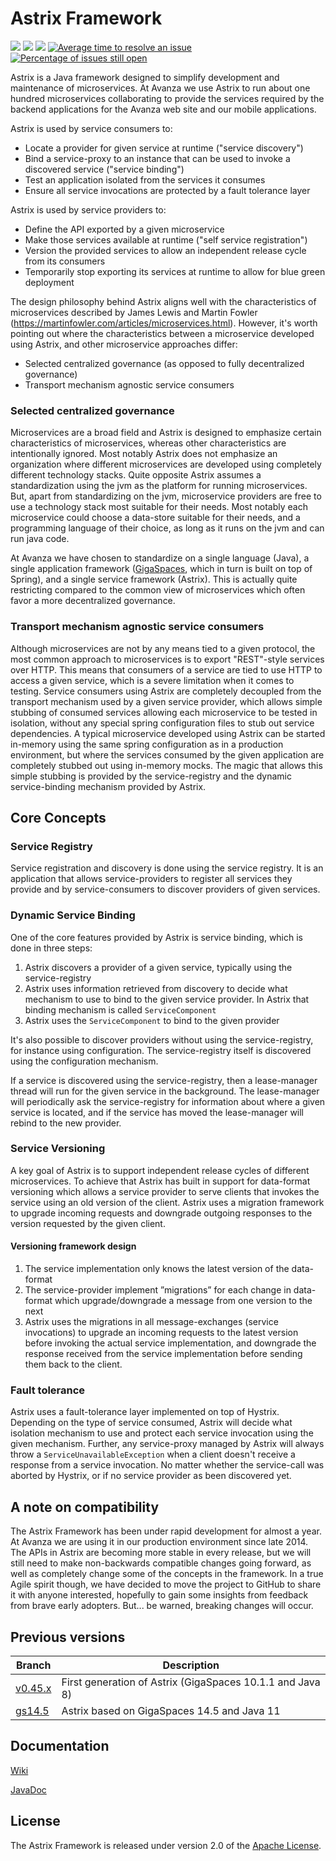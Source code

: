 # Astrix Framework
[![][build img]][build]
[![][maven img]][maven]
[![][license img]][license]
[![Average time to resolve an issue](https://isitmaintained.com/badge/resolution/AvanzaBank/astrix.svg)](https://isitmaintained.com/project/AvanzaBank/Astrix "Average time to resolve an issue")
[![Percentage of issues still open](https://isitmaintained.com/badge/open/AvanzaBank/astrix.svg)](https://isitmaintained.com/project/AvanzaBank/Astrix "Percentage of issues still open")


Astrix is a Java framework designed to simplify development and maintenance of microservices. At Avanza we use Astrix to run about one hundred microservices collaborating to provide the services required by the backend applications for the Avanza web site and our mobile applications.

Astrix is used by service consumers to:
* Locate a provider for given service at runtime ("service discovery")
* Bind a service-proxy to an instance that can be used to invoke a discovered service ("service binding")
* Test an application isolated from the services it consumes
* Ensure all service invocations are protected by a fault tolerance layer

Astrix is used by service providers to:
* Define the API exported by a given microservice
* Make those services available at runtime ("self service registration") 
* Version the provided services to allow an independent release cycle from its consumers
* Temporarily stop exporting its services at runtime to allow for blue green deployment 

The design philosophy behind Astrix aligns well with the characteristics of microservices described by James Lewis and Martin Fowler (https://martinfowler.com/articles/microservices.html). However, it's worth pointing out where the characteristics between a microservice developed using Astrix, and other microservice approaches differ:

* Selected centralized governance (as opposed to fully decentralized governance)
* Transport mechanism agnostic service consumers

### Selected centralized governance
Microservices are a broad field and Astrix is designed to emphasize certain characteristics of microservices, whereas other characteristics are intentionally ignored. Most notably Astrix does not emphasize an organization where different microservices are developed using completely different technology stacks. Quite opposite Astrix assumes a standardization using the jvm as the platform for running microservices. But, apart from standardizing on the jvm, microservice providers are free to use a technology stack most suitable for their needs. Most notably each microservice could choose a data-store suitable for their needs, and a programming language of their choice, as long as it runs on the jvm and can run java code.

At Avanza we have chosen to standardize on a single language (Java), a single application framework ([GigaSpaces](https://www.gigaspaces.com/), which in turn is built on top of Spring), and a single service framework (Astrix). This is actually quite restricting compared to the common view of microservices which often favor a more decentralized governance.

### Transport mechanism agnostic service consumers
Although microservices are not by any means tied to a given protocol, the most common approach to microservices is to export "REST"-style services over HTTP. This means that consumers of a service are tied to use HTTP to access a given service, which is a severe limitation when it comes to testing. Service consumers using Astrix are completely decoupled from the transport mechanism used by a given service provider, which allows simple stubbing of consumed services allowing each microservice to be tested in isolation, without any special spring configuration files to stub out service dependencies. A typical microservice developed using Astrix can be started in-memory using the same spring configuration as in a production environment, but where the services consumed by the given application are completely stubbed out using in-memory mocks. The magic that allows this simple stubbing is provided by the service-registry and the dynamic service-binding mechanism provided by Astrix.

## Core Concepts

### Service Registry
Service registration and discovery is done using the service registry. It is an application that allows service-providers to register all services they provide and by service-consumers to discover providers of given services.

### Dynamic Service Binding
One of the core features provided by Astrix is service binding, which is done in three steps:

1. Astrix discovers a provider of a given service, typically using the service-registry
2. Astrix uses information retrieved from discovery to decide what mechanism to use to bind to the given service provider. In Astrix that binding mechanism is called `ServiceComponent`
3. Astrix uses the `ServiceComponent` to bind to the given provider

It's also possible to discover providers without using the service-registry, for instance using configuration. The service-registry itself is discovered using the configuration mechanism.

If a service is discovered using the service-registry, then a lease-manager thread will run for the given service in the background. The lease-manager will periodically ask the service-registry for information about where a given service is located, and if the service has moved the lease-manager will rebind to the new provider.

### Service Versioning
A key goal of Astrix is to support independent release cycles of different microservices. To achieve that Astrix has built in support for data-format versioning which allows a service provider to serve clients that invokes the service using an old version of the client. Astrix uses a migration framework to upgrade incoming requests and downgrade outgoing responses to the version requested by the given client. 

#### Versioning framework design
1. The service implementation only knows the latest version of the data-format
2. The service-provider implement ”migrations” for each change in data-format which upgrade/downgrade a message from one version to the next
3. Astrix uses the migrations in all message-exchanges (service invocations) to upgrade an incoming requests to the latest version before invoking the actual service implementation, and downgrade the response received from the service implementation before sending them back to the client.

### Fault tolerance
Astrix uses a fault-tolerance layer implemented on top of Hystrix. Depending on the type of service consumed, Astrix will decide what isolation mechanism to use and protect each service invocation using the given mechanism. Further, any service-proxy managed by Astrix will always throw a `ServiceUnavailableException` when a client doesn't receive a response from a service invocation. No matter whether the service-call was aborted by Hystrix, or if no service provider as been discovered yet.

## A note on compatibility
The Astrix Framework has been under rapid development for almost a year. At Avanza we are using it in our production environment since late 2014. The APIs in Astrix are becoming more stable in every release, but we will still need to make non-backwards compatible changes going forward, as well as completely change some of the concepts in the framework. In a true Agile spirit though, we have decided to move the project to GitHub to share it with anyone interested, hopefully to gain some insights from feedback from brave early adopters. But... be warned, breaking changes will occur.

## Previous versions
| Branch                                                       | Description                                               |
|--------------------------------------------------------------|-----------------------------------------------------------|
| [v0.45.x](https://github.com/AvanzaBank/astrix/tree/v0.45.x) | First generation of Astrix (GigaSpaces 10.1.1 and Java 8) |
| [gs14.5](https://github.com/AvanzaBank/astrix/tree/gs14.5)   | Astrix based on GigaSpaces 14.5 and Java 11               |

## Documentation
[Wiki](https://github.com/AvanzaBank/astrix/wiki)

[JavaDoc](https://avanzabank.github.io/astrix/)

## License
The Astrix Framework is released under version 2.0 of the [Apache License](https://www.apache.org/licenses/LICENSE-2.0).


[build]:https://github.com/AvanzaBank/astrix/actions/workflows/build.yml
[build img]:https://github.com/AvanzaBank/astrix/actions/workflows/build.yml/badge.svg

[release]:https://github.com/avanzabank/astrix/releases
[release img]:https://img.shields.io/github/release/avanzabank/astrix.svg

[license]:LICENSE
[license img]:https://img.shields.io/badge/License-Apache%202-blue.svg

[maven]:https://search.maven.org/#search|gav|1|g:"com.avanza.astrix"
[maven img]:https://maven-badges.herokuapp.com/maven-central/com.avanza.astrix/astrix-core/badge.svg
